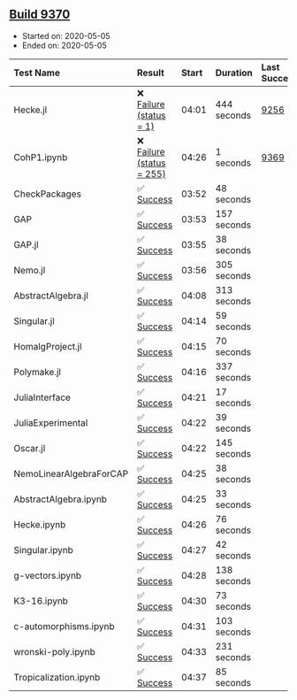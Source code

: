 ## [Build 9370](https://oscarci.mathematik.uni-kl.de/job/oscar/9370/)

* Started on: 2020-05-05
* Ended on: 2020-05-05

| Test Name    | Result | Start | Duration | Last Success | First Failure |
|:-------------|:-------|:------|:---------|:-------------|:--------------|
| Hecke.jl | ❌ [Failure (status = 1)](https://oscarci.mathematik.uni-kl.de/job/oscar/9370/artifact/logs/build-9370/Hecke.jl.log) | 04:01 | 444 seconds | [9256](https://oscarci.mathematik.uni-kl.de/job/oscar/9256/) | [9257](https://oscarci.mathematik.uni-kl.de/job/oscar/9257/) |
| CohP1.ipynb | ❌ [Failure (status = 255)](https://oscarci.mathematik.uni-kl.de/job/oscar/9370/artifact/logs/build-9370/CohP1.ipynb.log) | 04:26 | 1 seconds | [9369](https://oscarci.mathematik.uni-kl.de/job/oscar/9369/) | [9370](https://oscarci.mathematik.uni-kl.de/job/oscar/9370/) |
| CheckPackages | ✅ [Success](https://oscarci.mathematik.uni-kl.de/job/oscar/9370/artifact/logs/build-9370/CheckPackages.log) | 03:52 | 48 seconds |  |  |
| GAP | ✅ [Success](https://oscarci.mathematik.uni-kl.de/job/oscar/9370/artifact/logs/build-9370/GAP.log) | 03:53 | 157 seconds |  |  |
| GAP.jl | ✅ [Success](https://oscarci.mathematik.uni-kl.de/job/oscar/9370/artifact/logs/build-9370/GAP.jl.log) | 03:55 | 38 seconds |  |  |
| Nemo.jl | ✅ [Success](https://oscarci.mathematik.uni-kl.de/job/oscar/9370/artifact/logs/build-9370/Nemo.jl.log) | 03:56 | 305 seconds |  |  |
| AbstractAlgebra.jl | ✅ [Success](https://oscarci.mathematik.uni-kl.de/job/oscar/9370/artifact/logs/build-9370/AbstractAlgebra.jl.log) | 04:08 | 313 seconds |  |  |
| Singular.jl | ✅ [Success](https://oscarci.mathematik.uni-kl.de/job/oscar/9370/artifact/logs/build-9370/Singular.jl.log) | 04:14 | 59 seconds |  |  |
| HomalgProject.jl | ✅ [Success](https://oscarci.mathematik.uni-kl.de/job/oscar/9370/artifact/logs/build-9370/HomalgProject.jl.log) | 04:15 | 70 seconds |  |  |
| Polymake.jl | ✅ [Success](https://oscarci.mathematik.uni-kl.de/job/oscar/9370/artifact/logs/build-9370/Polymake.jl.log) | 04:16 | 337 seconds |  |  |
| JuliaInterface | ✅ [Success](https://oscarci.mathematik.uni-kl.de/job/oscar/9370/artifact/logs/build-9370/JuliaInterface.log) | 04:21 | 17 seconds |  |  |
| JuliaExperimental | ✅ [Success](https://oscarci.mathematik.uni-kl.de/job/oscar/9370/artifact/logs/build-9370/JuliaExperimental.log) | 04:22 | 39 seconds |  |  |
| Oscar.jl | ✅ [Success](https://oscarci.mathematik.uni-kl.de/job/oscar/9370/artifact/logs/build-9370/Oscar.jl.log) | 04:22 | 145 seconds |  |  |
| NemoLinearAlgebraForCAP | ✅ [Success](https://oscarci.mathematik.uni-kl.de/job/oscar/9370/artifact/logs/build-9370/NemoLinearAlgebraForCAP.log) | 04:25 | 38 seconds |  |  |
| AbstractAlgebra.ipynb | ✅ [Success](https://oscarci.mathematik.uni-kl.de/job/oscar/9370/artifact/logs/build-9370/AbstractAlgebra.ipynb.log) | 04:25 | 33 seconds |  |  |
| Hecke.ipynb | ✅ [Success](https://oscarci.mathematik.uni-kl.de/job/oscar/9370/artifact/logs/build-9370/Hecke.ipynb.log) | 04:26 | 76 seconds |  |  |
| Singular.ipynb | ✅ [Success](https://oscarci.mathematik.uni-kl.de/job/oscar/9370/artifact/logs/build-9370/Singular.ipynb.log) | 04:27 | 42 seconds |  |  |
| g-vectors.ipynb | ✅ [Success](https://oscarci.mathematik.uni-kl.de/job/oscar/9370/artifact/logs/build-9370/g-vectors.ipynb.log) | 04:28 | 138 seconds |  |  |
| K3-16.ipynb | ✅ [Success](https://oscarci.mathematik.uni-kl.de/job/oscar/9370/artifact/logs/build-9370/K3-16.ipynb.log) | 04:30 | 73 seconds |  |  |
| c-automorphisms.ipynb | ✅ [Success](https://oscarci.mathematik.uni-kl.de/job/oscar/9370/artifact/logs/build-9370/c-automorphisms.ipynb.log) | 04:31 | 103 seconds |  |  |
| wronski-poly.ipynb | ✅ [Success](https://oscarci.mathematik.uni-kl.de/job/oscar/9370/artifact/logs/build-9370/wronski-poly.ipynb.log) | 04:33 | 231 seconds |  |  |
| Tropicalization.ipynb | ✅ [Success](https://oscarci.mathematik.uni-kl.de/job/oscar/9370/artifact/logs/build-9370/Tropicalization.ipynb.log) | 04:37 | 85 seconds |  |  |
